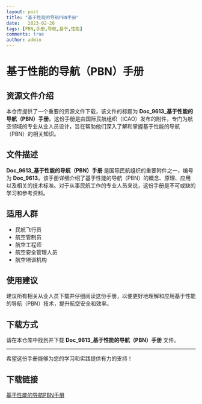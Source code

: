 ```yaml
---
layout: post
title: "基于性能的导航PBN手册"
date:   2023-02-26
tags: [PBN,手册,导航,基于,性能]
comments: true
author: admin
---
```

# 基于性能的导航（PBN）手册

## 资源文件介绍

本仓库提供了一个重要的资源文件下载，该文件的标题为 **Doc_9613_基于性能的导航（PBN）手册**。这份手册是由国际民航组织（ICAO）发布的附件，专门为航空领域的专业从业人员设计，旨在帮助他们深入了解和掌握基于性能的导航（PBN）的相关知识。

## 文件描述

**Doc_9613_基于性能的导航（PBN）手册** 是国际民航组织的重要附件之一，编号为 **Doc_9613**。该手册详细介绍了基于性能的导航（PBN）的概念、原理、应用以及相关的技术标准。对于从事民航工作的专业人员来说，这份手册是不可或缺的学习和参考资料。

## 适用人群

- 民航飞行员
- 航空管制员
- 航空工程师
- 航空安全管理人员
- 航空培训机构

## 使用建议

建议所有相关从业人员下载并仔细阅读这份手册，以便更好地理解和应用基于性能的导航（PBN）技术，提升航空安全和效率。

## 下载方式

请在本仓库中找到并下载 **Doc_9613_基于性能的导航（PBN）手册** 文件。

---

希望这份手册能够为您的学习和实践提供有力的支持！

## 下载链接

[基于性能的导航PBN手册](https://pan.quark.cn/s/f51515ed2b67)